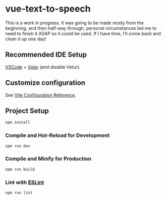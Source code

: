 # vue-text-to-speech

This is a work in progress. It was going to be made nicely from the beginning, and then half-way through, personal circumstances led me to need to finish it ASAP so it could be used. If I have time, I'll come back and clean it up one day!

## Recommended IDE Setup

[VSCode](https://code.visualstudio.com/) + [Volar](https://marketplace.visualstudio.com/items?itemName=Vue.volar) (and disable Vetur).

## Customize configuration

See [Vite Configuration Reference](https://vitejs.dev/config/).

## Project Setup

```sh
npm install
```

### Compile and Hot-Reload for Development

```sh
npm run dev
```

### Compile and Minify for Production

```sh
npm run build
```

### Lint with [ESLint](https://eslint.org/)

```sh
npm run lint
```
